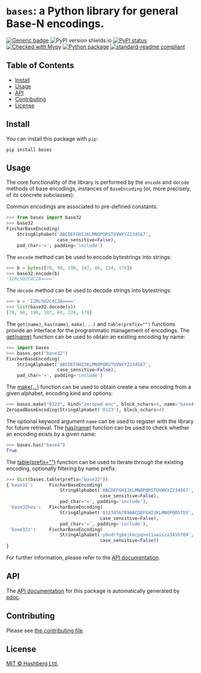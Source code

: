 # `bases`: a Python library for general Base-N encodings.

[![Generic badge](https://img.shields.io/badge/python-3.6+-green.svg)](https://docs.python.org/3.6/)
![PyPI version shields.io](https://img.shields.io/pypi/v/bases.svg)
[![PyPI status](https://img.shields.io/pypi/status/bases.svg)](https://pypi.python.org/pypi/bases/)
[![Checked with Mypy](http://www.mypy-lang.org/static/mypy_badge.svg)](https://github.com/python/mypy)
[![Python package](https://github.com/hashberg-io/bases/actions/workflows/python-pytest.yml/badge.svg)](https://github.com/hashberg-io/bases/actions/workflows/python-pytest.yml)
[![standard-readme compliant](https://img.shields.io/badge/readme%20style-standard-brightgreen.svg?style=flat-square)](https://github.com/RichardLitt/standard-readme)


## Table of Contents

- [Install](#install)
- [Usage](#usage)
- [API](#api)
- [Contributing](#contributing)
- [License](#license)


## Install

You can install this package with `pip`:

```
pip install bases
```

## Usage

The core functionality of the library is performed by the `encode` and `decode` methods of base encodings, instances of `BaseEncoding` (or, more precisely, of its concrete subclasses).

Common encodings are associated to pre-defined constants:

```py
>>> from bases import base32
>>> base32
FixcharBaseEncoding(
    StringAlphabet('ABCDEFGHIJKLMNOPQRSTUVWXYZ234567',
                   case_sensitive=False),
    pad_char='=', padding='include')
```

The `encode` method can be used to encode bytestrings into strings:

```py
>>> b = bytes([70, 98, 190, 187, 66, 224, 178])
>>> base32.encode(b)
'IZRL5O2C4CZA===='
```

The `decode` method can be used to decode strings into bytestrings:

```py
>>> s = 'IZRL5O2C4CZA===='
>>> list(base32.decode(s))
[70, 98, 190, 187, 66, 224, 178]
```

The `get(name)`, `has(name)`, `make(...)` and `table(prefix="")` functions provide an interface for the programmatic management of encodings.
The [get(name)](https://hashberg-io.github.io/bases/encoding/index.html#bases.encoding.get) function can be used to obtain an existing encoding by name:

```py
>>> import bases
>>> bases.get("base32")
FixcharBaseEncoding(
    StringAlphabet('ABCDEFGHIJKLMNOPQRSTUVWXYZ234567',
                   case_sensitive=False),
    pad_char='=', padding='include')
```

The [make(...)](https://hashberg-io.github.io/bases/encoding/index.html#bases.encoding.make) function can be used to obtain create a new encoding from a given alphabet, encoding kind and options:

```py
>>> bases.make("0123", kind="zeropad-enc", block_nchars=4, name="base4")
ZeropadBaseEncoding(StringAlphabet('0123'), block_nchars=4)
```

The optional keyword argument `name` can be used to register with the library for future retrieval.
The [has(name)](https://hashberg-io.github.io/bases/encoding/index.html#bases.encoding.has) function can be used to check whether an encoding exists by a given name:

```py
>>> bases.has("base4")
True
```

The [table(prefix="")](https://hashberg-io.github.io/bases/encoding/index.html#bases.encoding.table) function can be used to iterate through the existing encoding, optionally filtering by name prefix:

```py
>>> dict(bases.table(prefix="base32"))
{'base32':      FixcharBaseEncoding(
                    StringAlphabet('ABCDEFGHIJKLMNOPQRSTUVWXYZ234567',
                                   case_sensitive=False),
                    pad_char='=', padding='include'),
 'base32hex':   FixcharBaseEncoding(
                    StringAlphabet('0123456789ABCDEFGHIJKLMNOPQRSTUV',
                                   case_sensitive=False),
                    pad_char='=', padding='include'),
 'base32z':     FixcharBaseEncoding(
                    StringAlphabet('ybndrfg8ejkmcpqxot1uwisza345h769',
                                   case_sensitive=False))
}
```

For further information, please refer to the [API documentation](https://hashberg-io.github.io/bases/bases/index.html).

## API

The [API documentation](https://hashberg-io.github.io/bases/bases/index.html) for this package is automatically generated by [pdoc](https://pdoc3.github.io/pdoc/).


## Contributing

Please see [the contributing file](./CONTRIBUTING.md).


## License

[MIT © Hashberg Ltd.](LICENSE)
